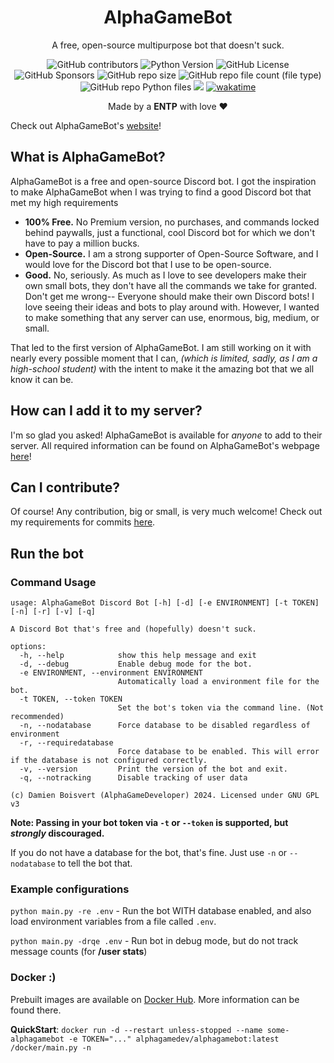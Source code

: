 <h1 align="center">AlphaGameBot</h1>
<p align="center">A free, open-source multipurpose bot that doesn't suck.</p>
<!-- badges go BRRRR -->
<p align="center">
  <img alt="GitHub contributors" src="https://img.shields.io/github/contributors/AlphaGameDeveloper/AlphaGameBot">
  <img alt="Python Version" src="https://img.shields.io/badge/Python-3.11-yellow">
  <img alt="GitHub License" src="https://img.shields.io/github/license/AlphaGameDeveloper/AlphaGameBot?logo=github">
  <img alt="GitHub Sponsors" src="https://img.shields.io/github/sponsors/AlphaGameDeveloper">
  <img alt="GitHub repo size" src="https://img.shields.io/github/repo-size/AlphaGameDeveloper/AlphaGameBot">
  <img alt="GitHub repo file count (file type)" src="https://img.shields.io/github/directory-file-count/AlphaGameDeveloper/AlphaGameBot?type=file">
  <img alt="GitHub repo Python files" src="https://img.shields.io/github/directory-file-count/AlphaGameDeveloper/AlphaGameBot?type=file&logo=python&label=Python%20files&extension=py">
  <img src='https://jenkins.alphagame.dev/buildStatus/icon?job=AlphaGameBot+Discord+Bot%2Fmaster'>
  <a href="https://wakatime.com/badge/user/018e9fea-539d-4562-81f6-d55ad2a18943/project/9f9a0d50-fc89-49b4-a8cf-b3012ba4f4ed"> <img src="https://wakatime.com/badge/user/018e9fea-539d-4562-81f6-d55ad2a18943/project/9f9a0d50-fc89-49b4-a8cf-b3012ba4f4ed.svg" alt="wakatime"></a>
</p>
<p align="center">Made by a <b>ENTP</b> with love ❤️</p>

Check out AlphaGameBot's [website](https://alphagame.dev/alphagamebot/)!

## What is AlphaGameBot?
AlphaGameBot is a free and open-source Discord bot.  I got the inspiration to make AlphaGameBot when I was trying to find a good Discord bot that met my high requirements
* **100% Free.**  No Premium version, no purchases, and commands locked behind paywalls, just a functional, cool Discord bot for which we don't have to pay a million bucks.
* **Open-Source.** I am a strong supporter of Open-Source Software, and I would love for the Discord bot that I use to be open-source.
* **Good.**  No, seriously.  As much as I love to see developers make their own small bots, they don't have all the commands we take for granted.  Don't get me wrong--
Everyone should make their own Discord bots!  I love seeing their ideas and bots to play around with.  However, I wanted to make something that any server can use, enormous, big, medium, or small.

That led to the first version of AlphaGameBot.  I am still working on it with nearly every possible moment that I can, *(which is limited, sadly, as I am a high-school student)*
with the intent to make it the amazing bot that we all know it can be.

## How can I add it to my server?
I'm so glad you asked!  AlphaGameBot is available for *anyone* to add to their server.  All required information can be found on AlphaGameBot's webpage [here](https://alphagame.dev/alphagamebot)!

## Can I contribute?
Of course!  Any contribution, big or small, is very much welcome!  Check out my requirements for commits [here](https://alphagame.dev/alphagamebot/faq#can-i-contribute-to-alphagamebot).

## Run the bot
### Command Usage
```
usage: AlphaGameBot Discord Bot [-h] [-d] [-e ENVIRONMENT] [-t TOKEN] [-n] [-r] [-v] [-q]

A Discord Bot that's free and (hopefully) doesn't suck.

options:
  -h, --help            show this help message and exit
  -d, --debug           Enable debug mode for the bot.
  -e ENVIRONMENT, --environment ENVIRONMENT
                        Automatically load a environment file for the bot.
  -t TOKEN, --token TOKEN
                        Set the bot's token via the command line. (Not recommended)
  -n, --nodatabase      Force database to be disabled regardless of environment
  -r, --requiredatabase
                        Force database to be enabled. This will error if the database is not configured correctly.
  -v, --version         Print the version of the bot and exit.
  -q, --notracking      Disable tracking of user data

(c) Damien Boisvert (AlphaGameDeveloper) 2024. Licensed under GNU GPL v3
```
**Note: Passing in your bot token via `-t` or `--token` is supported, but *strongly* discouraged.**

If you do not have a database for the bot, that's fine.  Just use `-n` or `--nodatabase` to tell the bot that.

### Example configurations
`python main.py -re .env` - Run the bot WITH database enabled, and also load environment variables from a file called `.env`.

`python main.py -drqe .env` - Run bot in debug mode, but do not track message counts (for **/user stats**)

### Docker :)
Prebuilt images are available on [Docker Hub](https://hub.docker.com/r/alphagamedev/alphagamebot).  More information can be found there.

**QuickStart**: `docker run -d --restart unless-stopped --name some-alphagamebot -e TOKEN="..." alphagamedev/alphagamebot:latest /docker/main.py -n`
